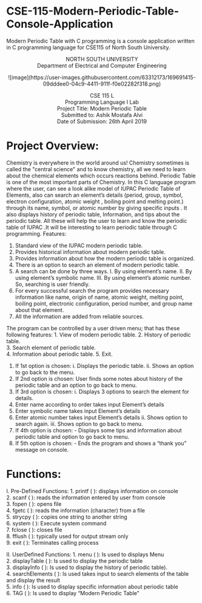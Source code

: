 # CSE-115-Modern-Periodic-Table-Console-Application
Modern Periodic Table with C programming is a console application written in C programming language for CSE115 of North South University. 

<p align="center">
   NORTH SOUTH UNIVERSITY<br>
   Department of Electrical and Computer Engineering
<p>
<p align="center">
   ![image](https://user-images.githubusercontent.com/63312173/169691415-09dddee0-04c9-4411-911f-f0e02282f318.png)
   
</p>
<p align="center">
   CSE 115 L<br>
   Programming Language I Lab<br>
   Project Title: Modern Periodic Table<br>
   Submitted to: Ashik Mostafa Alvi<br>
   Date of Submission: 26th April 2019<br>
 <p>

# Project Overview:
Chemistry is everywhere in the world around us! Chemistry sometimes is called the "central science" and to know chemistry, all we need to learn about the chemical elements which occurs reactions behind. Periodic Table is one of the most important parts of Chemistry.  In this C language program where the user, can see a look alike model of IUPAC Periodic Table of Elements, also can search an element’s details (period, group, symbol, electron configuration, atomic weight , boiling point and melting point.) through its name, symbol, or atomic number by  giving specific inputs . It also displays history of periodic table, Information, and tips about the periodic table. All these will help the user to learn and know the periodic table of IUPAC .It will be interesting to learn periodic table through C programming.
Features:
1. Standard view of the IUPAC modern periodic table.
2. Provides historical information about modern periodic table.  
3. Provides information about how the modern periodic table is organized.
4. There is an option to search an element of modern periodic table. 
5. A search can be done by three ways.
      I.	By using element’s name.
      II.	By using element’s symbolic name.
      III.	By using element’s atomic number.
So, searching is user friendly.
6. For every successful search the program provides necessary information like name, origin of name, atomic weight, melting point, boiling point, electronic configuration, period number, and group name about that element.
7. All the information are added from reliable sources.  
    
The program can be controlled by a user driven menu; that has these following features: 
      1. View of modern periodic table.
      2. History of periodic table.   
      3. Search element of periodic table.  
      4. Information about periodic table.
      5. Exit.   
    
1. If 1st option is chosen:
          i. Displays the periodic table.
         ii. Shows an option to go back to the menu.
2. If 2nd option is chosen:
         User finds some notes about history of the periodic table and an option to go back to menu. 
3. If 3rd option is chosen:
          i. Displays 3 options to search the element for details.
1. Enter name according to order   takes input   Element’s details
2. Enter symbolic name   takes input      Element’s details                       
3. Enter atomic number   takes input   Element’s details
          ii. Shows option to search again.
         iii. Shows option to go back to menu.
4. If 4th option is chosen:
          - Displays some tips and information about periodic table and option to go back to menu.
5. If 5th option is chosen:
          - Ends the program and shows a “thank you” message on console.

# Functions: 
I. Pre-Defined Functions:
      1. printf ( ): displays information on console<br>
      2. scanf ( ): reads the information entered by user from console<br>
      3. fopen ( ): opens file<br>
      4. fgetc ( ): reads the information (character) from a file<br>
      5. strycpy ( ): copies one string to another string<br>
      6. system ( ): Execute system command<br>
      7. fclose ( ): closes file<br>
      8. fflush ( ):  typically used for output stream only<br>
      9. exit ( ):   Terminates calling process<br>
               
II. UserDefined Functions:
      1.	menu ( ): Is used to displays Menu<br>
      2.	displayTable ( ): Is used to display the periodic table<br>
      3.	displayInfo ( ): Is used to display the history of periodic table).<br>
      4.	searchElements ( ): Is used takes input to search elements of the table and display the result<br>
      5.	info ( ): Is used to display specific information about periodic table<br>
      6.	TAG ( ): Is used to display “Modern Periodic Table”<br>
